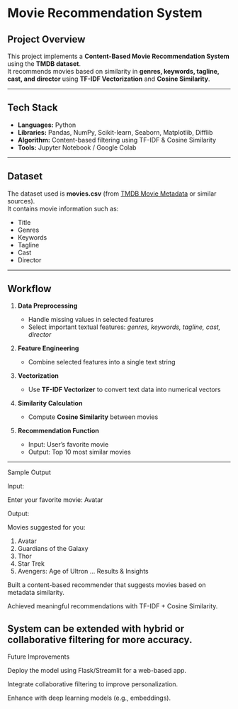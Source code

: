 #  Movie Recommendation System  

## Project Overview  
This project implements a **Content-Based Movie Recommendation System** using the **TMDB dataset**.  
It recommends movies based on similarity in **genres, keywords, tagline, cast, and director** using **TF-IDF Vectorization** and **Cosine Similarity**.  

---

## Tech Stack  
- **Languages:** Python  
- **Libraries:** Pandas, NumPy, Scikit-learn, Seaborn, Matplotlib, Difflib  
- **Algorithm:** Content-based filtering using TF-IDF & Cosine Similarity  
- **Tools:** Jupyter Notebook / Google Colab  

---

##  Dataset  
The dataset used is **movies.csv** (from [TMDB Movie Metadata](https://www.kaggle.com/datasets/tmdb/tmdb-movie-metadata) or similar sources).  
It contains movie information such as:  
- Title  
- Genres  
- Keywords  
- Tagline  
- Cast  
- Director  

---

##  Workflow  

1. **Data Preprocessing**  
   - Handle missing values in selected features  
   - Select important textual features: *genres, keywords, tagline, cast, director*  

2. **Feature Engineering**  
   - Combine selected features into a single text string  

3. **Vectorization**  
   - Use **TF-IDF Vectorizer** to convert text data into numerical vectors  

4. **Similarity Calculation**  
   - Compute **Cosine Similarity** between movies  

5. **Recommendation Function**  
   - Input: User’s favorite movie  
   - Output: Top 10 most similar movies  

---

Sample Output

Input:

Enter your favorite movie: Avatar

Output:

Movies suggested for you:
1. Avatar
2. Guardians of the Galaxy
3. Thor
4. Star Trek
5. Avengers: Age of Ultron
...
 Results & Insights

Built a content-based recommender that suggests movies based on metadata similarity.

Achieved meaningful recommendations with TF-IDF + Cosine Similarity.

System can be extended with hybrid or collaborative filtering for more accuracy.
---
Future Improvements

Deploy the model using Flask/Streamlit for a web-based app.

Integrate collaborative filtering to improve personalization.

Enhance with deep learning models (e.g., embeddings).
